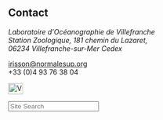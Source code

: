 ## Contact
<address>
Laboratoire d'Océanographie de Villefranche<br>
Station Zoologique, 181 chemin du Lazaret,<br>
06234 Villefranche-sur-Mer Cedex<br>
</address>

<irisson@normalesup.org>  
+33 (0)4 93 76 38 04  

<a href="/assets/Irisson_Jean-Olivier.vcf"><img src="/assets/vcf_icon.png" width="30" height="23" alt="Vcf Icon"/></a>


<form action="http://www.google.com/search" method="get">
<input name="sitesearch" value="http://www.obs-vlfr.fr/~irisson/" type="hidden" />
<input type="search" class="form-control" name="search" placeholder="Site Search"/>
</form>
